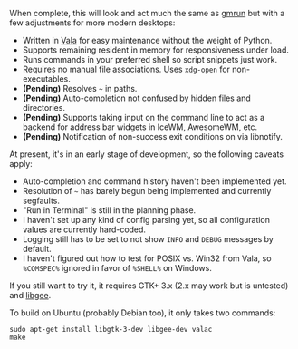 When complete, this will look and act much the same as [gmrun](http://sourceforge.net/projects/gmrun/) but with a few adjustments for more modern desktops:

 * Written in [Vala](http://sourceforge.net/projects/gmrun/) for easy maintenance without the weight of Python.
 * Supports remaining resident in memory for responsiveness under load.
 * Runs commands in your preferred shell so script snippets just work.
 * Requires no manual file associations. Uses `xdg-open` for non-executables.
 * **(Pending)** Resolves `~` in paths.
 * **(Pending)** Auto-completion not confused by hidden files and directories.
 * **(Pending)** Supports taking input on the command line to act as a backend for address bar widgets in IceWM, AwesomeWM, etc.
 * **(Pending)** Notification of non-success exit conditions on via libnotify.

At present, it's in an early stage of development, so the following caveats apply:

 * Auto-completion and command history haven't been implemented yet.
 * Resolution of `~` has barely begun being implemented and currently segfaults.
 * "Run in Terminal" is still in the planning phase.
 * I haven't set up any kind of config parsing yet, so all configuration values
   are currently hard-coded.
 * Logging still has to be set to not show `INFO` and `DEBUG` messages by default.
 * I haven't figured out how to test for POSIX vs. Win32 from Vala, so `%COMSPEC%` ignored in favor of `%SHELL%` on Windows.

If you still want to try it, it requires GTK+ 3.x (2.x may work but is untested)
and [libgee](https://live.gnome.org/Libgee).

To build on Ubuntu (probably Debian too), it only takes two commands:

    sudo apt-get install libgtk-3-dev libgee-dev valac
    make
